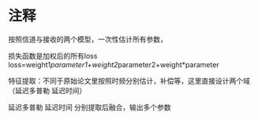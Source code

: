 # 注释
按照信道与接收的两个模型，一次性估计所有参数，

损失函数是加权后的所有loss   loss=weight1*parameter1+weight2*parameter2+weight*parameter

特征提取：不同于原始论文里按照时频分别估计，补偿等，这里直接设计两个域（延迟多普勒 延迟时间）
    
延迟多普勒     延迟时间    分别提取后融合，输出多个参数
